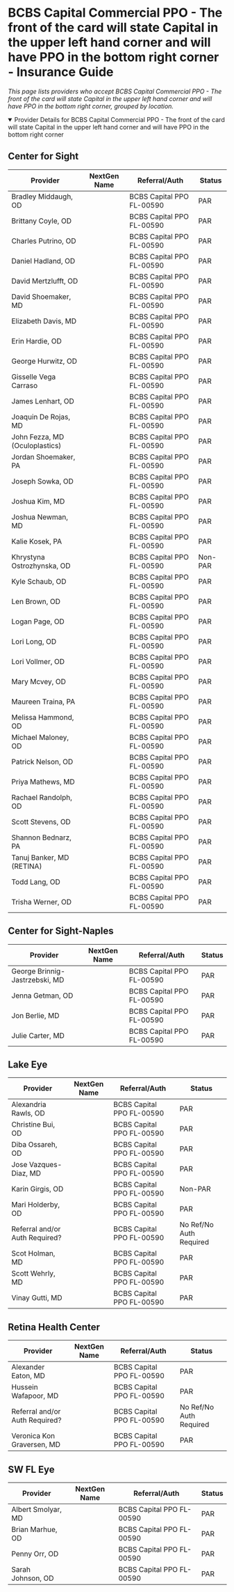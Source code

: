 # BCBS Capital Commercial PPO - The front of the card will state Capital in the upper left hand corner and will have PPO in the bottom right corner - Insurance Guide

*This page lists providers who accept BCBS Capital Commercial PPO - The front of the card will state Capital in the upper left hand corner and will have PPO in the bottom right corner, grouped by location.*

<details open><summary>Provider Details for BCBS Capital Commercial PPO - The front of the card will state Capital in the upper left hand corner and will have PPO in the bottom right corner</summary>

## Center for Sight

| Provider | NextGen Name | Referral/Auth | Status |
|----------|-------------|--------------|--------|
| Bradley Middaugh, OD |  | BCBS Capital PPO FL-00590 | PAR |
| Brittany Coyle, OD |  | BCBS Capital PPO FL-00590 | PAR |
| Charles Putrino, OD |  | BCBS Capital PPO FL-00590 | PAR |
| Daniel Hadland, OD |  | BCBS Capital PPO FL-00590 | PAR |
| David Mertzlufft, OD |  | BCBS Capital PPO FL-00590 | PAR |
| David Shoemaker, MD |  | BCBS Capital PPO FL-00590 | PAR |
| Elizabeth Davis, MD |  | BCBS Capital PPO FL-00590 | PAR |
| Erin Hardie, OD |  | BCBS Capital PPO FL-00590 | PAR |
| George Hurwitz, OD |  | BCBS Capital PPO FL-00590 | PAR |
| Gisselle Vega Carraso |  | BCBS Capital PPO FL-00590 | PAR |
| James Lenhart, OD |  | BCBS Capital PPO FL-00590 | PAR |
| Joaquin De Rojas, MD |  | BCBS Capital PPO FL-00590 | PAR |
| John Fezza, MD (Oculoplastics) |  | BCBS Capital PPO FL-00590 | PAR |
| Jordan Shoemaker, PA |  | BCBS Capital PPO FL-00590 | PAR |
| Joseph Sowka, OD |  | BCBS Capital PPO FL-00590 | PAR |
| Joshua Kim, MD |  | BCBS Capital PPO FL-00590 | PAR |
| Joshua Newman, MD |  | BCBS Capital PPO FL-00590 | PAR |
| Kalie Kosek, PA |  | BCBS Capital PPO FL-00590 | PAR |
| Khrystyna Ostrozhynska, OD |  | BCBS Capital PPO FL-00590 | Non-PAR |
| Kyle Schaub, OD |  | BCBS Capital PPO FL-00590 | PAR |
| Len Brown, OD |  | BCBS Capital PPO FL-00590 | PAR |
| Logan Page, OD |  | BCBS Capital PPO FL-00590 | PAR |
| Lori Long, OD |  | BCBS Capital PPO FL-00590 | PAR |
| Lori Vollmer, OD |  | BCBS Capital PPO FL-00590 | PAR |
| Mary Mcvey, OD |  | BCBS Capital PPO FL-00590 | PAR |
| Maureen Traina, PA |  | BCBS Capital PPO FL-00590 | PAR |
| Melissa Hammond, OD |  | BCBS Capital PPO FL-00590 | PAR |
| Michael Maloney, OD |  | BCBS Capital PPO FL-00590 | PAR |
| Patrick Nelson, OD |  | BCBS Capital PPO FL-00590 | PAR |
| Priya Mathews, MD |  | BCBS Capital PPO FL-00590 | PAR |
| Rachael Randolph, OD |  | BCBS Capital PPO FL-00590 | PAR |
| Scott Stevens, OD |  | BCBS Capital PPO FL-00590 | PAR |
| Shannon Bednarz, PA |  | BCBS Capital PPO FL-00590 | PAR |
| Tanuj Banker, MD (RETINA) |  | BCBS Capital PPO FL-00590 | PAR |
| Todd Lang, OD |  | BCBS Capital PPO FL-00590 | PAR |
| Trisha Werner, OD |  | BCBS Capital PPO FL-00590 | PAR |

## Center for Sight-Naples

| Provider | NextGen Name | Referral/Auth | Status |
|----------|-------------|--------------|--------|
| George Brinnig-Jastrzebski, MD |  | BCBS Capital PPO FL-00590 | PAR |
| Jenna Getman, OD |  | BCBS Capital PPO FL-00590 | PAR |
| Jon Berlie, MD |  | BCBS Capital PPO FL-00590 | PAR |
| Julie Carter, MD |  | BCBS Capital PPO FL-00590 | PAR |

## Lake Eye 

| Provider | NextGen Name | Referral/Auth | Status |
|----------|-------------|--------------|--------|
| Alexandria Rawls, OD |  | BCBS Capital PPO FL-00590 | PAR |
| Christine Bui, OD |  | BCBS Capital PPO FL-00590 | PAR |
| Diba Ossareh, OD |  | BCBS Capital PPO FL-00590 | PAR |
| Jose Vazques-Diaz, MD |  | BCBS Capital PPO FL-00590 | PAR |
| Karin Girgis, OD |  | BCBS Capital PPO FL-00590 | Non-PAR |
| Mari Holderby, OD |  | BCBS Capital PPO FL-00590 | PAR |
| Referral and/or Auth Required? |  | BCBS Capital PPO FL-00590 | No Ref/No Auth Required |
| Scot Holman, MD |  | BCBS Capital PPO FL-00590 | PAR |
| Scott Wehrly, MD |  | BCBS Capital PPO FL-00590 | PAR |
| Vinay Gutti, MD |  | BCBS Capital PPO FL-00590 | PAR |

## Retina Health Center

| Provider | NextGen Name | Referral/Auth | Status |
|----------|-------------|--------------|--------|
| Alexander Eaton, MD |  | BCBS Capital PPO FL-00590 | PAR |
| Hussein Wafapoor, MD |  | BCBS Capital PPO FL-00590 | PAR |
| Referral and/or Auth Required? |  | BCBS Capital PPO FL-00590 | No Ref/No Auth Required |
| Veronica Kon Graversen, MD |  | BCBS Capital PPO FL-00590 | PAR |

## SW FL Eye

| Provider | NextGen Name | Referral/Auth | Status |
|----------|-------------|--------------|--------|
| Albert Smolyar, MD |  | BCBS Capital PPO FL-00590 | PAR |
| Brian Marhue, OD |  | BCBS Capital PPO FL-00590 | PAR |
| Penny Orr, OD |  | BCBS Capital PPO FL-00590 | PAR |
| Sarah Johnson, OD |  | BCBS Capital PPO FL-00590 | PAR |

</details>

